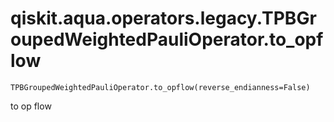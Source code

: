 # qiskit.aqua.operators.legacy.TPBGroupedWeightedPauliOperator.to\_opflow

`TPBGroupedWeightedPauliOperator.to_opflow(reverse_endianness=False)`

to op flow
